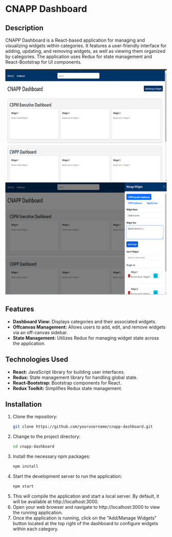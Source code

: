 # CNAPP Dashboard

## Description

CNAPP Dashboard is a React-based application for managing and visualizing widgets within categories. It features a user-friendly interface for adding, updating, and removing widgets, as well as viewing them organized by categories. The application uses Redux for state management and React-Bootstrap for UI components.

<p align="center">
  <img src="src/assets/images/Dashboard.png" alt="Dashboard Screenshot" width="600" height="350" style="margin-right: 20px;"/>
  <img src="src/assets/images/WidgetMenu.png" alt="WidgetMenu Screenshot" width="600" height="350"/>
</p>

## Features

- **Dashboard View:** Displays categories and their associated widgets.
- **Offcanvas Management:** Allows users to add, edit, and remove widgets via an off-canvas sidebar.
- **State Management:** Utilizes Redux for managing widget state across the application.

## Technologies Used

- **React:** JavaScript library for building user interfaces.
- **Redux:** State management library for handling global state.
- **React-Bootstrap:** Bootstrap components for React.
- **Redux Toolkit:** Simplifies Redux state management.

## Installation

1. Clone the repository:
   ```bash
   git clone https://github.com/yourusername/cnapp-dashboard.git
2. Change to the project directory:
    ```bash
    cd cnapp-dashboard
3. Install the necessary npm packages:
   ```bash
   npm install
4. Start the development server to run the application:
   ```bash
   npm start
5. This will compile the application and start a local server. By default, it will be available at http://localhost:3000.
6. Open your web browser and navigate to http://localhost:3000 to view the running application.
7. Once the application is running, click on the "Add/Manage Widgets" button located at the top right of the dashboard to configure widgets within each category.
